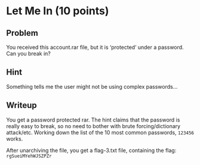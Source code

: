 # Let Me In (10 points)

## Problem

You received this account.rar file, but it is ‘protected’ under a password. Can you break in?

## Hint

Something tells me the user might not be using complex passwords…

## Writeup

You get a password protected rar. The hint claims that the password is really easy to break, so no need to bother with brute forcing/dictionary attack/etc. Working down the list of the 10 most common passwords, `123456` works.

After unarchiving the file, you get a flag-3.txt file, containing the flag: `rgSueiMYehWJSZPZr`
